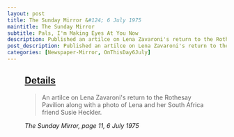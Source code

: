 ```yaml
---
layout: post
title: The Sunday Mirror &#124; 6 July 1975
maintitle: The Sunday Mirror
subtitle: Pals, I'm Making Eyes At You Now
description: Published an artilce on Lena Zavaroni's return to the Rothesay Pavilion along with a photo of Lena and her South Africa friend Susie Heckler.
post_description: Published an artilce on Lena Zavaroni's return to the Rothesay Pavilion along with a photo of Lena and her South Africa friend Susie Heckler.
categories: [Newspaper-Mirror, OnThisDay6July]
---
```


<figure class="fig3">
<div class="CardLayout">
<div class="CardItem">
<h2 id="infobox1" class="infobox"><a href="#infobox1">Details</a></h2>
<div class="CardItem split">
<blockquote><p>An artilce on Lena Zavaroni's return to the Rothesay Pavilion along with a photo of Lena and her South Africa friend Susie Heckler.</p></blockquote>
<cite>The Sunday Mirror, page 11, 6 July 1975</cite>
</div></div></div>
</figure>

